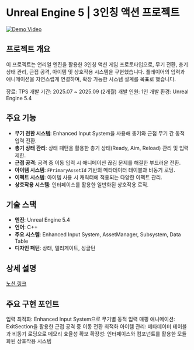 # Unreal Engine 5 | 3인칭 액션 프로젝트

[![Demo Video](https://img.youtube.com/vi/b_bkvLUsCxQ/0.jpg)](https://youtu.be/b_bkvLUsCxQ)

## 프로젝트 개요
이 프로젝트는 언리얼 엔진을 활용한 3인칭 액션 게임 프로토타입으로, 무기 전환, 총기 상태 관리, 근접 공격, 아이템 및 상호작용 시스템을 구현했습니다. 플레이어의 입력과 애니메이션을 자연스럽게 연결하며, 확장 가능한 시스템 설계를 목표로 했습니다.

장르: TPS
개발 기간: 2025.07 ~ 2025.09 (2개월)
개발 인원: 1인
개발 환경: Unreal Engine 5.4

## 주요 기능
- **무기 전환 시스템**: Enhanced Input System을 사용해 총기와 근접 무기 간 동적 입력 전환.
- **총기 상태 관리**: 상태 패턴을 활용한 총기 상태(Ready, Aim, Reload) 관리 및 입력 제한.
- **근접 공격**: 공격 중 이동 입력 시 애니메이션 끊김 문제를 해결한 부드러운 전환.
- **아이템 시스템**: `FPrimaryAssetId` 기반의 메타데이터 테이블과 비동기 로딩.
- **이펙트 시스템**: 아이템 사용 시 캐릭터에 적용되는 다양한 이펙트 관리.
- **상호작용 시스템**: 인터페이스를 활용한 일반화된 상호작용 로직.

## 기술 스택
- **엔진**: Unreal Engine 5.4
- **언어**: C++
- **주요 시스템**: Enhanced Input System, AssetManager, Subsystem, Data Table
- **디자인 패턴**: 상태, 델리게이트, 싱글턴

## 상세 설명
[노션 링크](https://wooden-wednesday-dc2.notion.site/Unreal-3-270169b4aa3f808fb5aec70fa133ce4b?source=copy_link)

## 주요 구현 포인트
입력 최적화: Enhanced Input System으로 무기별 동적 입력 매핑
애니메이션: ExitSection을 활용한 근접 공격 중 이동 전환 최적화
아이템 관리: 메타데이터 테이블과 비동기 로딩으로 메모리 효율성 확보
확장성: 인터페이스와 컴포넌트를 활용한 모듈화된 상호작용 시스템
